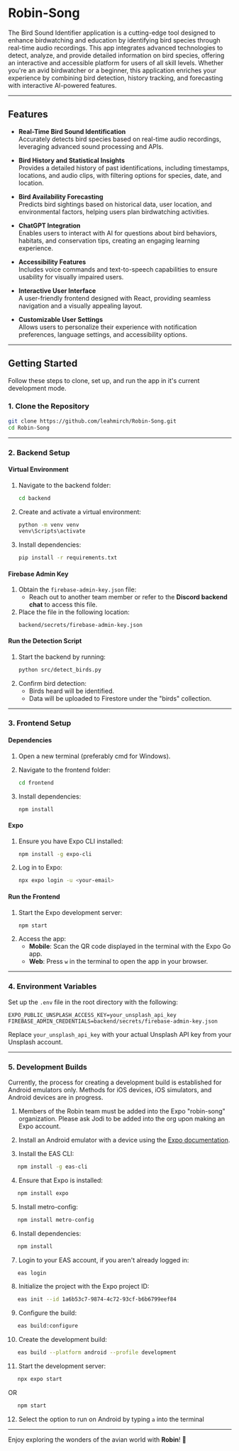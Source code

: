 # Robin-Song

The Bird Sound Identifier application is a cutting-edge tool designed to enhance birdwatching and education by identifying bird species through real-time audio recordings. This app integrates advanced technologies to detect, analyze, and provide detailed information on bird species, offering an interactive and accessible platform for users of all skill levels. Whether you're an avid birdwatcher or a beginner, this application enriches your experience by combining bird detection, history tracking, and forecasting with interactive AI-powered features.

---

## **Features**

- **Real-Time Bird Sound Identification**  
  Accurately detects bird species based on real-time audio recordings, leveraging advanced sound processing and APIs.

- **Bird History and Statistical Insights**  
  Provides a detailed history of past identifications, including timestamps, locations, and audio clips, with filtering options for species, date, and location.

- **Bird Availability Forecasting**  
  Predicts bird sightings based on historical data, user location, and environmental factors, helping users plan birdwatching activities.

- **ChatGPT Integration**  
  Enables users to interact with AI for questions about bird behaviors, habitats, and conservation tips, creating an engaging learning experience.

- **Accessibility Features**  
  Includes voice commands and text-to-speech capabilities to ensure usability for visually impaired users.

- **Interactive User Interface**  
  A user-friendly frontend designed with React, providing seamless navigation and a visually appealing layout.

- **Customizable User Settings**  
  Allows users to personalize their experience with notification preferences, language settings, and accessibility options.

---

## **Getting Started**

Follow these steps to clone, set up, and run the app in it's current development mode.



### 1. **Clone the Repository**
```bash
git clone https://github.com/leahmirch/Robin-Song.git
cd Robin-Song
```

---

### 2. **Backend Setup**
#### **Virtual Environment**
1. Navigate to the backend folder:
   ```bash
   cd backend
   ```
2. Create and activate a virtual environment:
     ```bash
     python -m venv venv
     venv\Scripts\activate
     ```

3. Install dependencies:
   ```bash
   pip install -r requirements.txt
   ```

#### **Firebase Admin Key**
1. Obtain the `firebase-admin-key.json` file:
   - Reach out to another team member or refer to the **Discord backend chat** to access this file.
2. Place the file in the following location:
   ```
   backend/secrets/firebase-admin-key.json
   ```

#### **Run the Detection Script**
1. Start the backend by running:
   ```bash
   python src/detect_birds.py
   ```
2. Confirm bird detection:
   - Birds heard will be identified.
   - Data will be uploaded to Firestore under the "birds" collection.

---

### 3. **Frontend Setup**
#### **Dependencies**
1. Open a new terminal (preferably cmd for Windows).

2. Navigate to the frontend folder:
   ```bash
   cd frontend
   ```
3. Install dependencies:
   ```bash
   npm install
   ```

#### **Expo**
1. Ensure you have Expo CLI installed:
   ```bash
   npm install -g expo-cli
   ```
2. Log in to Expo:
   ```bash
   npx expo login -u <your-email>
   ```

#### **Run the Frontend**
1. Start the Expo development server:
   ```bash
   npm start
   ```
2. Access the app:
   - **Mobile**: Scan the QR code displayed in the terminal with the Expo Go app.
   - **Web**: Press `w` in the terminal to open the app in your browser.

---

### 4. **Environment Variables**

Set up the `.env` file in the root directory with the following:
```
EXPO_PUBLIC_UNSPLASH_ACCESS_KEY=your_unsplash_api_key
FIREBASE_ADMIN_CREDENTIALS=backend/secrets/firebase-admin-key.json
```

Replace `your_unsplash_api_key` with your actual Unsplash API key from your Unsplash account.

---

### 5. **Development Builds**
Currently, the process for creating a development build is established for Android emulators only. Methods for iOS devices, iOS simulators, and Android devices are in progress.

1. Members of the Robin team must be added into the Expo "robin-song" organization. Please ask Jodi to be added into the org upon making an Expo account.

2. Install an Android emulator with a device using the [Expo documentation](https://docs.expo.dev/get-started/set-up-your-environment/?mode=development-build&platform=android&device=simulated).

3. Install the EAS CLI:
```bash
   npm install -g eas-cli
```

4. Ensure that Expo is installed:
```bash
   npm install expo
```

5. Install metro-config:
```bash
   npm install metro-config
```

6. Install dependencies:
```bash
   npm install
```

7. Login to your EAS account, if you aren't already logged in:
```bash
   eas login
```

8. Initialize the project with the Expo project ID:
```bash
   eas init --id 1a6b53c7-9874-4c72-93cf-b6b6799eef84
```

9. Configure the build: 
```bash
   eas build:configure
```

10. Create the development build:
```bash
   eas build --platform android --profile development
```

11. Start the development server:
```bash
   npx expo start
```
OR
```bash
   npm start
```

12. Select the option to run on Android by typing `a` into the terminal

---

Enjoy exploring the wonders of the avian world with **Robin**! 🌟